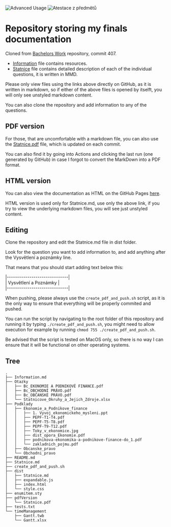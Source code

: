 ![Advanced Usage](https://github.com/Dominik-97/StanicoveZkousky/workflows/Advanced%20Usage/badge.svg)
![Atestace z předmětů](https://img.shields.io/badge/St%C3%A1tn%C3%AD%20Z%C3%A1v%C4%9Bre%C4%8Dn%C3%A1%20Zkou%C5%A1ka%2C%20atestace%20z%20p%C5%99edm%C4%9Bt%C5%AF-Spln%C4%9Bno-brightgreen)
# Repository storing my finals documentation

Cloned from [Bachelors Work](https://github.com/Dominik-97/BachelorsWork/tree/Statni_Zkousky) repository, commit 407.

* [Information](Information.md) file contains resources.
* [Statnice](Statnice.md) file contains detailed description of each of the individual questions, it is written in MMD.

Please only view files using the links above directly on GitHub, as it is written in markdown, so if either of the above files is opened by itselft, you will only see unstyled markdown content.

You can also clone the repository and add information to any of the questions.

## PDF version

For those, that are uncomfortable with a markdown file, you can also use the [Statnice.pdf](pdfVersion/Statnice.pdf) file, which is updated on each commit.

You can also find it by going into Actions and clicking the last run (one generated by GitHub) in case I forgot to convert the MarkDown into a PDF format.

## HTML version

You can also view the documentation as HTML on the GitHub Pages [here](https://dominik-97.github.io/StanicoveZkousky/dist/index.html).

HTML version is used only for Statnice.md, use only the above link, if you try to view the underlying markdown files, you will see just unstyled content.

## Editing

Clone the repository and edit the Statnice.md file in dist folder.

Look for the question you want to add information to, and add anything after the Vysvětlení a poznámky line.

That means that you should start adding text below this:

\|------------------------------\| <br>
\| Vysvětlení a Poznámky \| <br>
\|------------------------------\| <br>

When pushing, please always use the `create_pdf_and_push.sh` script, as it is the only way to ensure that everything will be properly commited and pushed.

You can run the script by navigating to the root folder of this repository and running it by typing `./create_pdf_and_push.sh`, you might need to allow execution for example by running `chmod 755 ./create_pdf_and_push.sh`.

Be advised that the script is tested on MacOS only, so there is no way I can ensure that it will be functional on other operating systems.

## Tree

```plaintext
.
├── Information.md
├── Otazky
│   ├── Bc_EKONOMIE A PODNIKOVÉ FINANCE.pdf
│   ├── Bc_OBCHODNÍ PRÁVO.pdf
│   ├── Bc_OBČANSKÉ PRÁVO.pdf
│   └── Statnicove_Okruhy_a_Jejich_Zdroje.xlsx
├── Podklady
│   ├── Ekonomie_a_Podnikove_finance
│   │   ├── 1. Vyvoj_ekonomickeho_mysleni.ppt
│   │   ├── PEPF-T1-T4.pdf
│   │   ├── PEPF-T5-T8.pdf
│   │   ├── PEPF-T9-T12.pdf
│   │   ├── Toky_v_ekonomice.jpg
│   │   ├── dist_opora_Ekonomie.pdf
│   │   ├── podnikova-ekonomika-a-podnikove-finance-do_1.pdf
│   │   └── zakladnich_pojmu.pdf
│   ├── Obcanske_pravo
│   └── Obchodni_pravo
├── README.md
├── Statnice.md
├── create_pdf_and_push.sh
├── dist
│   ├── Statnice.md
│   ├── expandable.js
│   ├── index.html
│   └── style.css
├── enumitem.sty
├── pdfVersion
│   └── Statnice.pdf
├── tests.txt
└── timeManagement
    ├── Gantt.twb
    └── Gantt.xlsx
```
